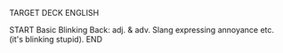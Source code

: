 TARGET DECK
ENGLISH

START
Basic
Blinking
Back: adj. & adv. Slang expressing annoyance etc. (it's blinking stupid).
END
